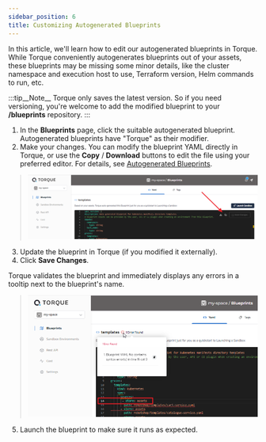 ```yaml
---
sidebar_position: 6
title: Customizing Autogenerated Blueprints
---
```


In this article, we'll learn how to edit our autogenerated blueprints in Torque. While Torque conveniently autogenerates blueprints out of your assets, these blueprints may be missing some minor details, like the cluster namespace and execution host to use, Terraform version, Helm commands to run, etc.

:::tip__Note__
Torque only saves the latest version. So if you need versioning, you're welcome to add the modified blueprint to your __/blueprints__ repository.
:::

1. In the __Blueprints__ page, click the suitable autogenerated blueprint. Autogenerated blueprints have "Torque" as their modifier.  
2. Make your changes. You can modify the blueprint YAML directly in Torque, or use the __Copy__ / __Download__ buttons to edit the file using your preferred editor. For details, see [Autogenerated Blueprints](/blueprint-designer-guide/Autogenerated%20Blueprints).
> ![Locale Dropdown](/img/edit-blueprint.png)
3. Update the blueprint in Torque (if you modified it externally).
4. Click __Save Changes__.

  Torque validates the blueprint and immediately displays any errors in a tooltip next to the blueprint's name.
> ![Locale Dropdown](/img/blueprint-errors.png)
5. Launch the blueprint to make sure it runs as expected.